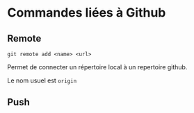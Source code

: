 # Commandes liées à Github
## Remote
```
git remote add <name> <url>
```
Permet de connecter un répertoire local à un repertoire github.

Le nom usuel est ``origin``

## Push